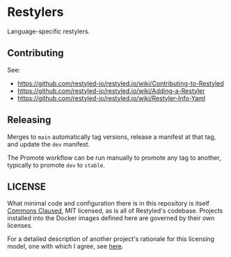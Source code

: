 # Restylers

Language-specific restylers.

## Contributing

See:

- https://github.com/restyled-io/restyled.io/wiki/Contributing-to-Restyled
- https://github.com/restyled-io/restyled.io/wiki/Adding-a-Restyler
- https://github.com/restyled-io/restyled.io/wiki/Restyler-Info-Yaml

## Releasing

Merges to `main` automatically tag versions, release a manifest at that
tag, and update the `dev` manifest.

The Promote workflow can be run manually to promote any tag to another,
typically to promote `dev` to `stable`.

## LICENSE

What minimal code and configuration there is in this repository is itself
[Commons Claused][cc], MIT licensed, as is all of Restyled's codebase. Projects
installed into the Docker images defined here are governed by their own
licenses.

For a detailed description of another project's rationale for this licensing
model, one with which I agree, see [here][level].

[cc]: https://commonsclause.com/
[level]: https://leveljournal.com/source-available-licensing
